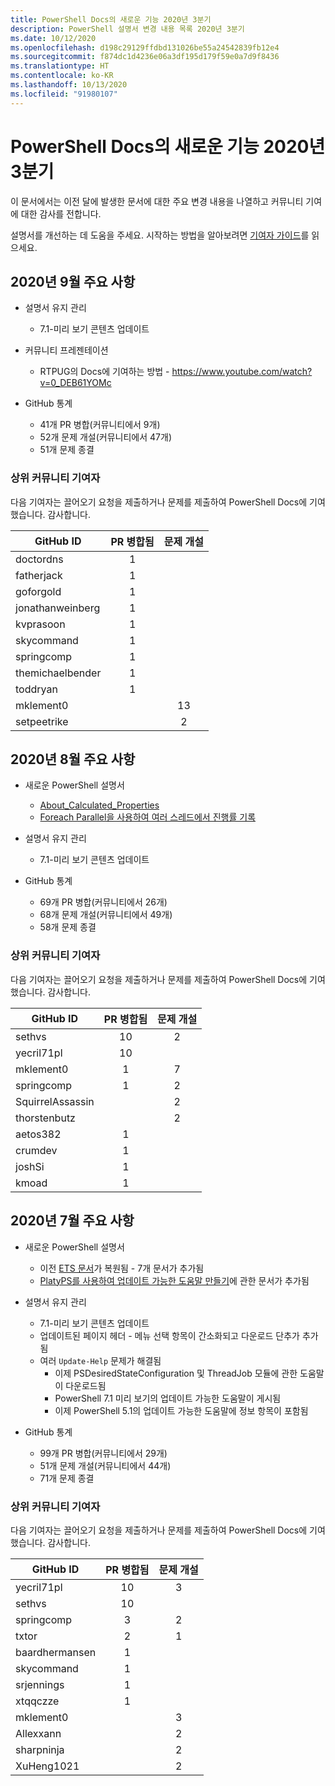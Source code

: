 ```yaml
---
title: PowerShell Docs의 새로운 기능 2020년 3분기
description: PowerShell 설명서 변경 내용 목록 2020년 3분기
ms.date: 10/12/2020
ms.openlocfilehash: d198c29129ffdbd131026be55a24542839fb12e4
ms.sourcegitcommit: f874dc1d4236e06a3df195d179f59e0a7d9f8436
ms.translationtype: HT
ms.contentlocale: ko-KR
ms.lasthandoff: 10/13/2020
ms.locfileid: "91980107"
---
```

# <a name="whats-new-in-powershell-docs-for-2020-q3"></a>PowerShell Docs의 새로운 기능 2020년 3분기

이 문서에서는 이전 달에 발생한 문서에 대한 주요 변경 내용을 나열하고 커뮤니티 기여에 대한 감사를 전합니다.

설명서를 개선하는 데 도움을 주세요. 시작하는 방법을 알아보려면 [기여자 가이드][contrib]를 읽으세요.


## <a name="2020-september-highlights"></a>2020년 9월 주요 사항

- 설명서 유지 관리
  - 7\.1-미리 보기 콘텐츠 업데이트

- 커뮤니티 프레젠테이션
  - RTPUG의 Docs에 기여하는 방법 - https://www.youtube.com/watch?v=0_DEB61YOMc

- GitHub 통계
  - 41개 PR 병합(커뮤니티에서 9개)
  - 52개 문제 개설(커뮤니티에서 47개)
  - 51개 문제 종결

### <a name="top-community-contributors"></a>상위 커뮤니티 기여자

다음 기여자는 끌어오기 요청을 제출하거나 문제를 제출하여 PowerShell Docs에 기여했습니다. 감사합니다.

|    GitHub ID     | PR 병합됨 | 문제 개설 |
| ---------------- | :--------: | :-----------: |
| doctordns        |     1      |               |
| fatherjack       |     1      |               |
| goforgold        |     1      |               |
| jonathanweinberg |     1      |               |
| kvprasoon        |     1      |               |
| skycommand       |     1      |               |
| springcomp       |     1      |               |
| themichaelbender |     1      |               |
| toddryan         |     1      |               |
| mklement0        |            |      13       |
| setpeetrike      |            |       2       |

## <a name="2020-august-highlights"></a>2020년 8월 주요 사항

- 새로운 PowerShell 설명서
  - [About_Calculated_Properties](/powershell/module/microsoft.powershell.core/about/about_calculated_properties)
  - [Foreach Parallel을 사용하여 여러 스레드에서 진행률 기록](/powershell/scripting/learn/deep-dives/write-progress-across-multiple-threads)
- 설명서 유지 관리
  - 7\.1-미리 보기 콘텐츠 업데이트

- GitHub 통계
  - 69개 PR 병합(커뮤니티에서 26개)
  - 68개 문제 개설(커뮤니티에서 49개)
  - 58개 문제 종결

### <a name="top-community-contributors"></a>상위 커뮤니티 기여자

다음 기여자는 끌어오기 요청을 제출하거나 문제를 제출하여 PowerShell Docs에 기여했습니다. 감사합니다.

|    GitHub ID     | PR 병합됨 | 문제 개설 |
| ---------------- | :--------: | :-----------: |
| sethvs           |     10     |       2       |
| yecril71pl       |     10     |               |
| mklement0        |     1      |       7       |
| springcomp       |     1      |       2       |
| SquirrelAssassin |            |       2       |
| thorstenbutz     |            |       2       |
| aetos382         |     1      |               |
| crumdev          |     1      |               |
| joshSi           |     1      |               |
| kmoad            |     1      |               |

## <a name="2020-july-highlights"></a>2020년 7월 주요 사항

- 새로운 PowerShell 설명서
  - 이전 [ETS 문서](/powershell/scripting/developer/ets/overview)가 복원됨 - 7개 문서가 추가됨
  - [PlatyPS를 사용하여 업데이트 가능한 도움말 만들기](/powershell/scripting/dev-cross-plat/create-help-using-platyps)에 관한 문서가 추가됨
- 설명서 유지 관리
  - 7\.1-미리 보기 콘텐츠 업데이트
  - 업데이트된 페이지 헤더 - 메뉴 선택 항목이 간소화되고 다운로드 단추가 추가됨
  - 여러 `Update-Help` 문제가 해결됨
    - 이제 PSDesiredStateConfiguration 및 ThreadJob 모듈에 관한 도움말이 다운로드됨
    - PowerShell 7.1 미리 보기의 업데이트 가능한 도움말이 게시됨
    - 이제 PowerShell 5.1의 업데이트 가능한 도움말에 정보 항목이 포함됨

- GitHub 통계
  - 99개 PR 병합(커뮤니티에서 29개)
  - 51개 문제 개설(커뮤니티에서 44개)
  - 71개 문제 종결

### <a name="top-community-contributors"></a>상위 커뮤니티 기여자

다음 기여자는 끌어오기 요청을 제출하거나 문제를 제출하여 PowerShell Docs에 기여했습니다. 감사합니다.

|   GitHub ID    | PR 병합됨 | 문제 개설 |
| -------------- | :--------: | :-----------: |
| yecril71pl     |     10     |       3       |
| sethvs         |     10     |               |
| springcomp     |     3      |       2       |
| txtor          |     2      |       1       |
| baardhermansen |     1      |               |
| skycommand     |     1      |               |
| srjennings     |     1      |               |
| xtqqczze       |     1      |               |
| mklement0      |            |       3       |
| Allexxann      |            |       2       |
| sharpninja     |            |       2       |
| XuHeng1021     |            |       2       |

<!-- Link references -->
[contrib]: contributing/overview.md
